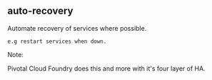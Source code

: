 ## auto-recovery

Automate recovery of services where possible.

`e.g restart services when down.`

Note:

Pivotal Cloud Foundry does this and more with it's four layer of HA.
